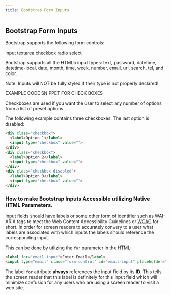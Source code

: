 ```yaml
---
title: Bootstrap Form Inputs
---
```

## Bootstrap Form Inputs

Bootstrap supports the following form controls:

input
textarea
checkbox
radio
select

Bootstrap supports all the HTML5 input types: text, password, datetime, datetime-local, date, month, time, week, number, email, url, search, tel, and color.

Note: Inputs will NOT be fully styled if their type is not properly declared!

EXAMPLE CODE SNIPPET FOR CHECK BOXES

Checkboxes are used if you want the user to select any number of options from a list of preset options.

The following example contains three checkboxes. The last option is disabled:


```html
<div class="checkbox">
  <label>Option 1</label>
  <input type="checkbox" value="">
</div>
<div class="checkbox">
  <label>Option 2</label>
  <input type="checkbox" value="">
</div>
<div class="checkbox disabled">
  <label>Option 3</label>
  <input type="checkbox" value="">
</div>
```

### How to make Bootstrap Inputs Accessible utilizing Native HTML Parameters.

Input fields should have labels or some other form of identifier such as WAI-ARIA tags to meet the Web Content Accessibility Guidelines or [WCAG](https://www.w3.org/WAI/tutorials/forms/) for short. In order for screen readers to accurately convery to a user what labels are associated with which inputs the labels should reference the corresponding input.

This can be done by utlizing the <code>for</code> parameter in the HTML:
```html
<label for="email-input">Enter Email</label>
<input type="email" class="form-control" id="email-input" placeholder="Enter Email">

```

The label <code>for</code> attribute **always** references the input field by its **ID**. This tells the screen reader that this label is definitely for this input field which will minimize confusion for any users who are using a screen reader to visit a web site.
